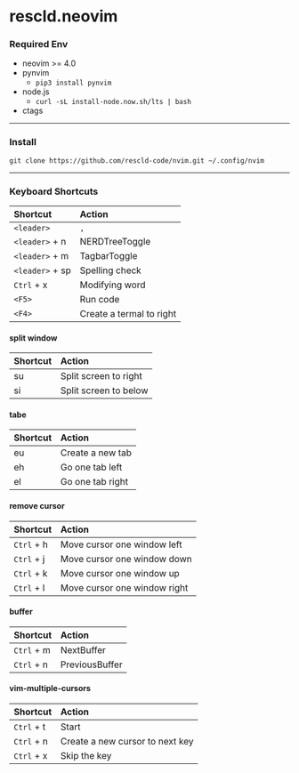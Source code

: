 # rescld.neovim

### Required Env

- neovim >= 4.0
- pynvim
	- `pip3 install pynvim`
- node.js
	- `curl -sL install-node.now.sh/lts | bash`
- ctags

---

### Install

```linux
git clone https://github.com/rescld-code/nvim.git ~/.config/nvim
```

---

### Keyboard Shortcuts

| Shortcut        | Action                   |
| :-              | :-                       |
| `<leader>`      | `,`                      |
| `<leader>` + n  | NERDTreeToggle           |
| `<leader>` + m  | TagbarToggle             |
| `<leader>` + sp | Spelling check           |
| `Ctrl` + x      | Modifying word           |
| `<F5>`          | Run code                 |
| `<F4>`          | Create a termal to right |

#### split window

| Shortcut | Action                |
| :-       | :-                    |
| su       | Split screen to right |
| si       | Split screen to below |

#### tabe

| Shortcut | Action           |
| :-       | :-               |
| eu       | Create a new tab |
| eh       | Go one tab left  |
| el       | Go one tab right |

#### remove cursor

| Shortcut   | Action                       |
| :-         | :-                           |
| `Ctrl` + h | Move cursor one window left  |
| `Ctrl` + j | Move cursor one window down  |
| `Ctrl` + k | Move cursor one window up    |
| `Ctrl` + l | Move cursor one window right |

#### buffer

| Shortcut   | Action         |
| :-         | :-             |
| `Ctrl` + m | NextBuffer     |
| `Ctrl` + n | PreviousBuffer |

#### vim-multiple-cursors

| Shortcut   | Action                          |
| :-         | :-                              |
| `Ctrl` + t | Start                           |
| `Ctrl` + n | Create a new cursor to next key |
| `Ctrl` + x | Skip the key                    |
